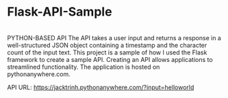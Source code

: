 # Flask-API-Sample
\
PYTHON-BASED API
The API takes a user input and returns a response in a well-structured JSON object containing a timestamp and the character count of the input text.
This project is a sample of how I used the Flask framework to create a sample API.
Creating an API allows applications to streamlined functionality.
The application is hosted on pythonanywhere.com.

API URL:
https://jacktrinh.pythonanywhere.com/?input=helloworld
